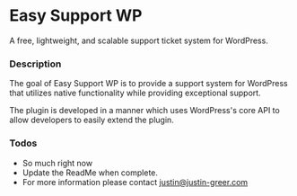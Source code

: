 # Easy Support WP
A free, lightweight, and scalable support ticket system for WordPress. 

### Description
The goal of Easy Support WP is to provide a support system for WordPress that utilizes native functionality while 
providing exceptional support. 

The plugin is developed in a manner which uses WordPress's core API to allow developers to easily extend the plugin.

### Todos
* So much right now
* Update the ReadMe when complete.
* For more information please contact justin@justin-greer.com 